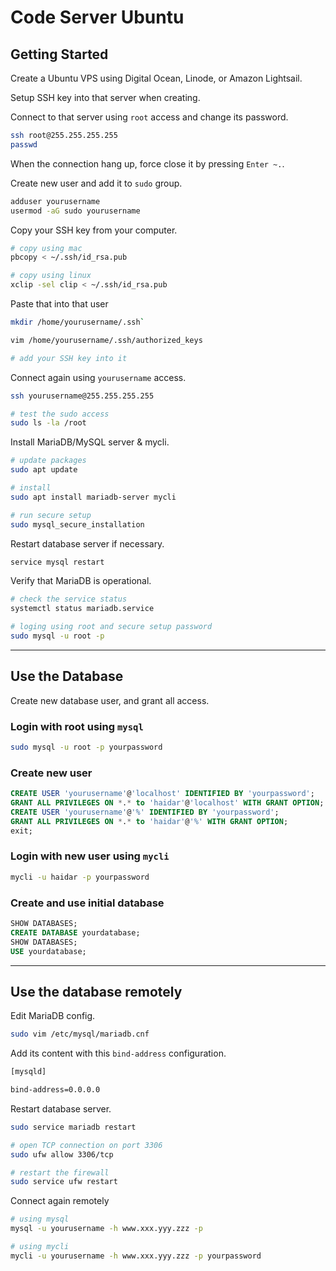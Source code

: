 # Code Server Ubuntu

## Getting Started

Create a Ubuntu VPS using Digital Ocean, Linode, or Amazon Lightsail.

Setup SSH key into that server when creating.

Connect to that server using `root` access and change its password.

```sh
ssh root@255.255.255.255
passwd
```

When the connection hang up, force close it by pressing `Enter ~.`.

Create new user and add it to `sudo` group.

```sh
adduser yourusername
usermod -aG sudo yourusername
```

Copy your SSH key from your computer.

```sh
# copy using mac
pbcopy < ~/.ssh/id_rsa.pub

# copy using linux
xclip -sel clip < ~/.ssh/id_rsa.pub
```

Paste that into that user

```sh
mkdir /home/yourusername/.ssh`

vim /home/yourusername/.ssh/authorized_keys

# add your SSH key into it
```

Connect again using `yourusername` access.

```sh
ssh yourusername@255.255.255.255

# test the sudo access
sudo ls -la /root
```

Install MariaDB/MySQL server & mycli.

```sh
# update packages
sudo apt update

# install
sudo apt install mariadb-server mycli

# run secure setup
sudo mysql_secure_installation
```

Restart database server if necessary.

```sh
service mysql restart
```

Verify that MariaDB is operational.

```sh
# check the service status
systemctl status mariadb.service

# loging using root and secure setup password
sudo mysql -u root -p
```

---

## Use the Database

Create new database user, and grant all access.

### Login with root using `mysql`

```sh
sudo mysql -u root -p yourpassword
```

### Create new user

```sql
CREATE USER 'yourusername'@'localhost' IDENTIFIED BY 'yourpassword';
GRANT ALL PRIVILEGES ON *.* to 'haidar'@'localhost' WITH GRANT OPTION;
CREATE USER 'yourusername'@'%' IDENTIFIED BY 'yourpassword';
GRANT ALL PRIVILEGES ON *.* to 'haidar'@'%' WITH GRANT OPTION;
exit;
```

### Login with new user using `mycli`

```sh
mycli -u haidar -p yourpassword
```

### Create and use initial database

```sql
SHOW DATABASES;
CREATE DATABASE yourdatabase;
SHOW DATABASES;
USE yourdatabase;
```

---

## Use the database remotely

Edit MariaDB config.

```sh
sudo vim /etc/mysql/mariadb.cnf
```

Add its content with this `bind-address` configuration.

```txt
[mysqld]

bind-address=0.0.0.0
```

Restart database server.

```sh
sudo service mariadb restart

# open TCP connection on port 3306
sudo ufw allow 3306/tcp

# restart the firewall
sudo service ufw restart
```

Connect again remotely

```sh
# using mysql
mysql -u yourusername -h www.xxx.yyy.zzz -p

# using mycli
mycli -u yourusername -h www.xxx.yyy.zzz -p yourpassword
```
